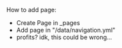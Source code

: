 How to add page:
 - Create Page in _pages
 - Add page in "/data/navigation.yml"
 - profits? idk, this could be wrong...
 